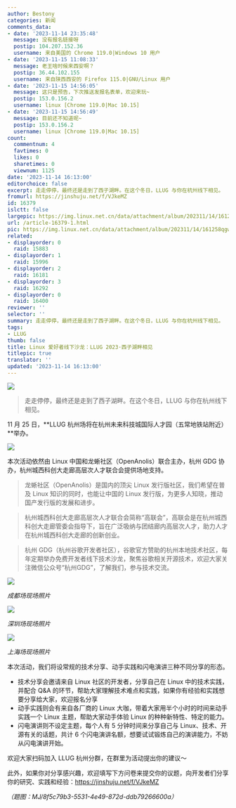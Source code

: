 ```yaml
---
author: Bestony
categories: 新闻
comments_data:
- date: '2023-11-14 23:35:48'
  message: 没有报名链接呀
  postip: 104.207.152.36
  username: 来自美国的 Chrome 119.0|Windows 10 用户
- date: '2023-11-15 11:08:33'
  message: 老王啥时候来西安啊？
  postip: 36.44.102.155
  username: 来自陕西西安的 Firefox 115.0|GNU/Linux 用户
- date: '2023-11-15 14:56:05'
  message: 这只是预告，下次推送发报名表单，欢迎来玩~
  postip: 153.0.156.2
  username: linux [Chrome 119.0|Mac 10.15]
- date: '2023-11-15 14:56:49'
  message: 目前还不知道呢~
  postip: 153.0.156.2
  username: linux [Chrome 119.0|Mac 10.15]
count:
  commentnum: 4
  favtimes: 0
  likes: 0
  sharetimes: 0
  viewnum: 1125
date: '2023-11-14 16:13:00'
editorchoice: false
excerpt: 走走停停，最终还是走到了西子湖畔。在这个冬日，LLUG 与你在杭州线下相见。
fromurl: https://jinshuju.net/f/VJkeMZ
id: 16379
islctt: false
largepic: https://img.linux.net.cn/data/attachment/album/202311/14/161258qgwnarkn2cd2zcds.png
url: /article-16379-1.html
pic: https://img.linux.net.cn/data/attachment/album/202311/14/161258qgwnarkn2cd2zcds.png.thumb.jpg
related:
- displayorder: 0
  raid: 15883
- displayorder: 1
  raid: 15996
- displayorder: 2
  raid: 16181
- displayorder: 3
  raid: 16292
- displayorder: 0
  raid: 16400
reviewer: ''
selector: ''
summary: 走走停停，最终还是走到了西子湖畔。在这个冬日，LLUG 与你在杭州线下相见。
tags:
- LLUG
thumb: false
title: Linux 爱好者线下沙龙：LLUG 2023·西子湖畔相见
titlepic: true
translator: ''
updated: '2023-11-14 16:13:00'
---
```


![](https://img.linux.net.cn/data/attachment/album/202311/14/161258qgwnarkn2cd2zcds.png)



> 
> 走走停停，最终还是走到了西子湖畔。在这个冬日，LLUG 与你在杭州线下相见。
> 
> 
> 


11 月 25 日，**LLUG 杭州场将在杭州未来科技城国际人才园（五常地铁站附近）**举办。


![](https://img.linux.net.cn/data/attachment/album/202311/14/160326kzq8zfwzcc96o68o.jpg)


本次活动依然由 Linux 中国和龙蜥社区（OpenAnolis）联合主办，杭州 GDG 协办，杭州城西科创大走廊高层次人才联合会提供场地支持。



> 龙蜥社区（OpenAnolis）是国内的顶尖 Linux 发行版社区，我们希望在普及 Linux 知识的同时，也能让中国的 Linux 发行版，为更多人知晓，推动国产发行版的发展和进步。



> 杭州城西科创大走廊高层次人才联合会简称“高联会”，高联会是在杭州城西科创大走廊管委会指导下，旨在广泛吸纳与团结廊内高层次人才，助力人才在杭州城西科创大走廊的创新创业。



> 杭州 GDG（杭州谷歌开发者社区），谷歌官方赞助的杭州本地技术社区，每年定期举办免费开发者线下技术沙龙，聚焦谷歌相关开源技术，欢迎大家关注微信公众号“杭州GDG”，了解我们，参与技术交流。


![](https://img.linux.net.cn/data/attachment/album/202311/14/160358icruz6wwtme5myit.png)


*成都场现场照片*


![](https://img.linux.net.cn/data/attachment/album/202311/14/160424x0k0nhkkthtxtn9x.png)


*深圳场现场照片*


![](https://img.linux.net.cn/data/attachment/album/202311/14/160446kk9xtx6t4nzjksny.png)


*上海场现场照片* 


本次活动，我们将设常规的技术分享、动手实践和闪电演讲三种不同分享的形态。 


* 技术分享会邀请来自 Linux 社区的开发者，分享自己在 Linux 中的技术实践，并配合 Q&A 的环节，帮助大家理解技术难点和实践，如果你有经验和实践想要分享给大家，欢迎报名分享
* 动手实践则会有来自各厂商的 Linux 大咖，带着大家用半个小时的时间来动手实践一个 Linux 主题，帮助大家动手体验 Linux 的种种新特性、特定的能力。
* 闪电演讲则不设定主题，每个人有 5 分钟时间来分享自己与 Linux、技术、开源有关的话题，共计 6 个闪电演讲名额，想要试试锻炼自己的演讲能力，不妨从闪电演讲开始。


欢迎大家扫码加入 LLUG 杭州分群，在群里为活动提出你的建议～


此外，如果你对分享感兴趣，欢迎填写下方问卷来提交你的议题，向开发者们分享你的研究、实践和经验：<https://jinshuju.net/f/VJkeMZ>


*（题图：MJ/8f5c79b3-5531-4e49-872d-ddb79266600a）*
